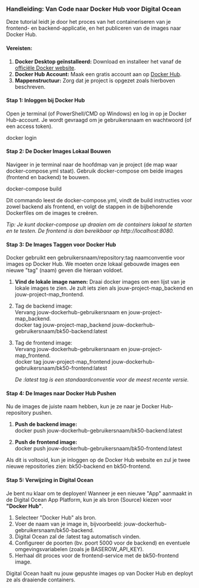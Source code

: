 ### **Handleiding: Van Code naar Docker Hub voor Digital Ocean**

Deze tutorial leidt je door het proces van het containeriseren van je frontend- en backend-applicatie, en het publiceren van de images naar Docker Hub.

#### **Vereisten:**

1. **Docker Desktop geïnstalleerd:** Download en installeer het vanaf de [officiële Docker website](https://www.docker.com/products/docker-desktop/).  
2. **Docker Hub Account:** Maak een gratis account aan op [Docker Hub](https://hub.docker.com/).  
3. **Mappenstructuur:** Zorg dat je project is opgezet zoals hierboven beschreven.

#### **Stap 1: Inloggen bij Docker Hub**

Open je terminal (of PowerShell/CMD op Windows) en log in op je Docker Hub-account. Je wordt gevraagd om je gebruikersnaam en wachtwoord (of een access token).

docker login

#### **Stap 2: De Docker Images Lokaal Bouwen**

Navigeer in je terminal naar de hoofdmap van je project (de map waar docker-compose.yml staat). Gebruik docker-compose om beide images (frontend en backend) te bouwen.

docker-compose build

Dit commando leest de docker-compose.yml, vindt de build instructies voor zowel backend als frontend, en volgt de stappen in de bijbehorende Dockerfiles om de images te creëren.

*Tip: Je kunt docker-compose up draaien om de containers lokaal te starten en te testen. De frontend is dan bereikbaar op http://localhost:8080.*

#### **Stap 3: De Images Taggen voor Docker Hub**

Docker gebruikt een gebruikersnaam/repository:tag naamconventie voor images op Docker Hub. We moeten onze lokaal gebouwde images een nieuwe "tag" (naam) geven die hieraan voldoet.

1. **Vind de lokale image namen:** Draai docker images om een lijst van je lokale images te zien. Je zult iets zien als jouw-project-map\_backend en jouw-project-map\_frontend.  
2. Tag de backend image:  
   Vervang jouw-dockerhub-gebruikersnaam en jouw-project-map\_backend.  
   docker tag jouw-project-map\_backend jouw-dockerhub-gebruikersnaam/bk50-backend:latest

3. Tag de frontend image:  
   Vervang jouw-dockerhub-gebruikersnaam en jouw-project-map\_frontend.  
   docker tag jouw-project-map\_frontend jouw-dockerhub-gebruikersnaam/bk50-frontend:latest

   *De :latest tag is een standaardconventie voor de meest recente versie.*

#### **Stap 4: De Images naar Docker Hub Pushen**

Nu de images de juiste naam hebben, kun je ze naar je Docker Hub-repository pushen.

1. **Push de backend image:**  
   docker push jouw-dockerhub-gebruikersnaam/bk50-backend:latest

2. **Push de frontend image:**  
   docker push jouw-dockerhub-gebruikersnaam/bk50-frontend:latest

Als dit is voltooid, kun je inloggen op de Docker Hub website en zul je twee nieuwe repositories zien: bk50-backend en bk50-frontend.

#### **Stap 5: Verwijzing in Digital Ocean**

Je bent nu klaar om te deployen\! Wanneer je een nieuwe "App" aanmaakt in de Digital Ocean App Platform, kun je als bron (Source) kiezen voor **"Docker Hub"**.

1. Selecteer "Docker Hub" als bron.  
2. Voer de naam van je image in, bijvoorbeeld: jouw-dockerhub-gebruikersnaam/bk50-backend.  
3. Digital Ocean zal de :latest tag automatisch vinden.  
4. Configureer de poorten (bv. poort 5000 voor de backend) en eventuele omgevingsvariabelen (zoals je BASEROW\_API\_KEY).  
5. Herhaal dit proces voor de frontend-service met de bk50-frontend image.

Digital Ocean haalt nu jouw gepushte images op van Docker Hub en deployt ze als draaiende containers.